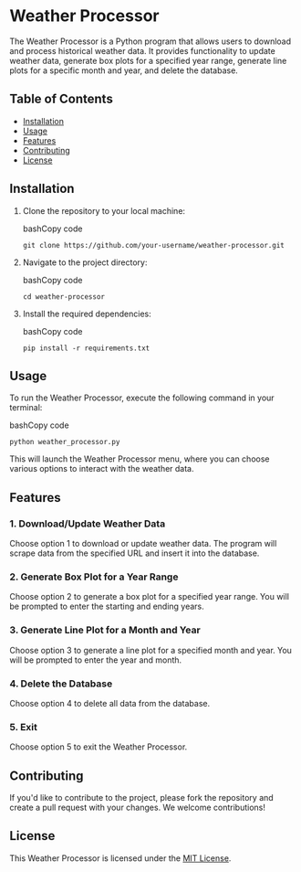 # Weather Processor

The Weather Processor is a Python program that allows users to download and process historical weather data. It provides functionality to update weather data, generate box plots for a specified year range, generate line plots for a specific month and year, and delete the database.

## Table of Contents

-   [Installation](https://chat.openai.com/c/1bace6e9-b5b7-455e-9e62-6d4d7de4f0e1#installation)
-   [Usage](https://chat.openai.com/c/1bace6e9-b5b7-455e-9e62-6d4d7de4f0e1#usage)
-   [Features](https://chat.openai.com/c/1bace6e9-b5b7-455e-9e62-6d4d7de4f0e1#features)
-   [Contributing](https://chat.openai.com/c/1bace6e9-b5b7-455e-9e62-6d4d7de4f0e1#contributing)
-   [License](https://chat.openai.com/c/1bace6e9-b5b7-455e-9e62-6d4d7de4f0e1#license)

## Installation

1.  Clone the repository to your local machine:
    
    bashCopy code
    
    `git clone https://github.com/your-username/weather-processor.git` 
    
2.  Navigate to the project directory:
    
    bashCopy code
    
    `cd weather-processor` 
    
3.  Install the required dependencies:
    
    bashCopy code
    
    `pip install -r requirements.txt` 
    

## Usage

To run the Weather Processor, execute the following command in your terminal:

bashCopy code

`python weather_processor.py` 

This will launch the Weather Processor menu, where you can choose various options to interact with the weather data.

## Features

### 1. Download/Update Weather Data

Choose option 1 to download or update weather data. The program will scrape data from the specified URL and insert it into the database.

### 2. Generate Box Plot for a Year Range

Choose option 2 to generate a box plot for a specified year range. You will be prompted to enter the starting and ending years.

### 3. Generate Line Plot for a Month and Year

Choose option 3 to generate a line plot for a specified month and year. You will be prompted to enter the year and month.

### 4. Delete the Database

Choose option 4 to delete all data from the database.

### 5. Exit

Choose option 5 to exit the Weather Processor.

## Contributing

If you'd like to contribute to the project, please fork the repository and create a pull request with your changes. We welcome contributions!

## License

This Weather Processor is licensed under the [MIT License](https://chat.openai.com/c/LICENSE).
